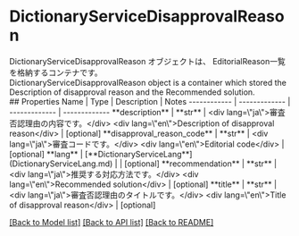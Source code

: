 # DictionaryServiceDisapprovalReason

<div lang=\"ja\">DictionaryServiceDisapprovalReason オブジェクトは、 EditorialReason一覧を格納するコンテナです。</div> <div lang=\"en\">DictionaryServiceDisapprovalReason object is a container which stored the Description of disapproval reason and the Recommended solution.</div> 
## Properties
Name | Type | Description | Notes
------------ | ------------- | ------------- | -------------
**description** | **str** | &lt;div lang&#x3D;\&quot;ja\&quot;&gt;審査否認理由の内容です。&lt;/div&gt; &lt;div lang&#x3D;\&quot;en\&quot;&gt;Description of disapproval reason&lt;/div&gt;  | [optional] 
**disapproval_reason_code** | **str** | &lt;div lang&#x3D;\&quot;ja\&quot;&gt;審査コードです。&lt;/div&gt; &lt;div lang&#x3D;\&quot;en\&quot;&gt;Editorial code&lt;/div&gt;  | [optional] 
**lang** | [**DictionaryServiceLang**](DictionaryServiceLang.md) |  | [optional] 
**recommendation** | **str** | &lt;div lang&#x3D;\&quot;ja\&quot;&gt;推奨する対応方法です。&lt;/div&gt; &lt;div lang&#x3D;\&quot;en\&quot;&gt;Recommended solution&lt;/div&gt;  | [optional] 
**title** | **str** | &lt;div lang&#x3D;\&quot;ja\&quot;&gt;審査否認理由のタイトルです。&lt;/div&gt; &lt;div lang&#x3D;\&quot;en\&quot;&gt;Title of disapproval reason&lt;/div&gt;  | [optional] 

[[Back to Model list]](../README.md#documentation-for-models) [[Back to API list]](../README.md#documentation-for-api-endpoints) [[Back to README]](../README.md)


